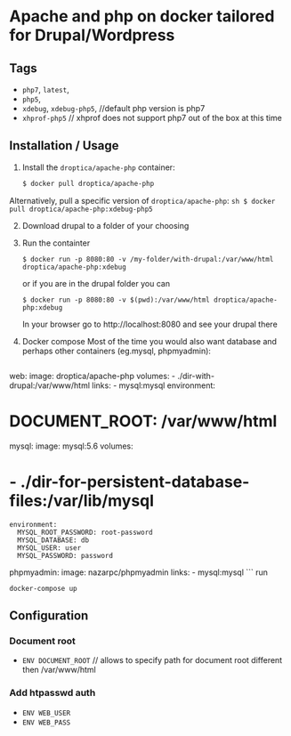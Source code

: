 # Apache and php on docker tailored for Drupal/Wordpress

## Tags
- `php7`, `latest`,
- `php5`, 
- `xdebug`, `xdebug-php5`, //default php version is php7
- `xhprof-php5` // xhprof does not support php7 out of the box at this time

## Installation / Usage

1. Install the `droptica/apache-php` container:

    ``` sh
    $ docker pull droptica/apache-php
    ```

  Alternatively, pull a specific version of `droptica/apache-php`:
    ``` sh
    $ docker pull droptica/apache-php:xdebug-php5
    ```
    
2. Download drupal to a folder of your choosing    

3. Run the containter
    ```
    $ docker run -p 8080:80 -v /my-folder/with-drupal:/var/www/html droptica/apache-php:xdebug
    ```
    or if you are in the drupal folder you can
    ```
    $ docker run -p 8080:80 -v $(pwd):/var/www/html droptica/apache-php:xdebug
    ```
    In your browser go to http://localhost:8080 and see your drupal there
    
4. Docker compose
    Most of the time you would also want database and perhaps other containers (eg.mysql, phpmyadmin):
    
    ```
  web:
    image: droptica/apache-php
    volumes:
      - ./dir-with-drupal:/var/www/html
    links:
      - mysql:mysql
    environment:
#      DOCUMENT_ROOT: /var/www/html

  mysql:
    image: mysql:5.6
    volumes:
#      - ./dir-for-persistent-database-files:/var/lib/mysql
    environment:
      MYSQL_ROOT_PASSWORD: root-password
      MYSQL_DATABASE: db
      MYSQL_USER: user
      MYSQL_PASSWORD: password
      
  phpmyadmin:
    image: nazarpc/phpmyadmin
    links:
      - mysql:mysql
    ```
   run
   ```
   docker-compose up
   ```

## Configuration

### Document root
- `ENV DOCUMENT_ROOT` // allows to specify path for document root different then /var/www/html

### Add htpasswd auth
-  `ENV WEB_USER`
-  `ENV WEB_PASS`
